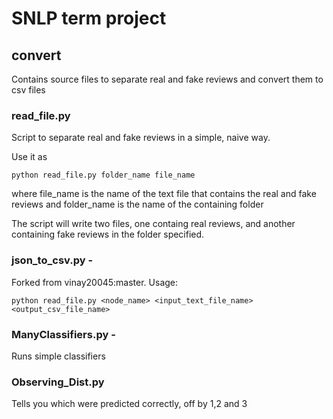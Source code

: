 # SNLP term project


## convert
Contains source files to separate real and fake reviews and convert them to csv files

### read_file.py 
Script to separate real and fake reviews in a simple, naive way.

Use it as 
```
python read_file.py folder_name file_name
```

where file_name is the name of the text file that contains the real and fake reviews
and folder_name is the name of the containing folder

The script will write two files, one containg real reviews, and another containing fake reviews in the folder specified.

### json_to_csv.py - 
Forked from vinay20045:master.
Usage: 	
```
python read_file.py <node_name> <input_text_file_name> <output_csv_file_name>
```

### ManyClassifiers.py -
Runs simple classifiers

### Observing_Dist.py
Tells you which were predicted correctly, off by 1,2 and 3

